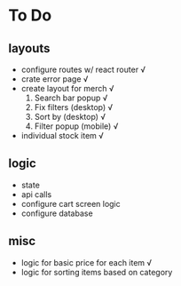 # To Do

## layouts
- configure routes w/ react router √
- crate error page √
- create layout for merch √
  1. Search bar popup √
  1. Fix filters (desktop) √
  1. Sort by (desktop) √
  1. Filter popup (mobile) √
- individual stock item √

## logic
- state
- api calls
- configure cart screen logic
- configure database

## misc
- logic for basic price for each item √
- logic for sorting items based on category